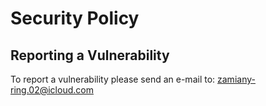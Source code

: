 # Security Policy

## Reporting a Vulnerability

To report a vulnerability please send an e-mail to: zamiany-ring.02@icloud.com
